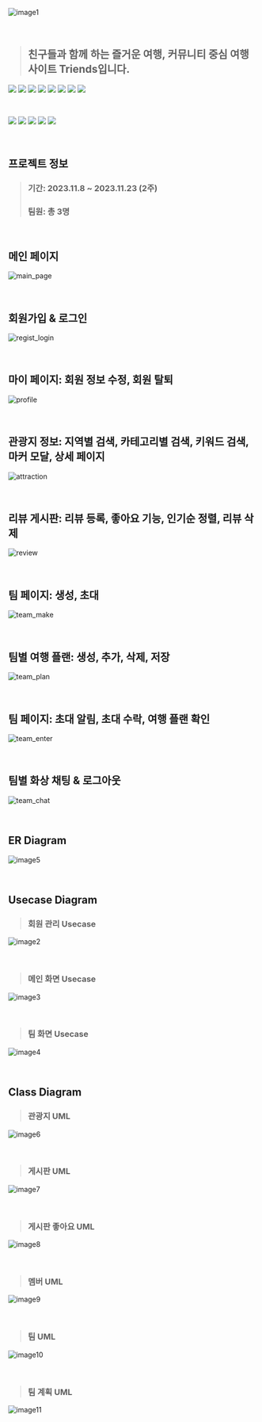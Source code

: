![image1](https://github.com/EnjoyTrip-team4/triends-front/assets/82896260/051bb098-acb2-45d8-9179-7e46cc6e802d)

</br>

> ## 친구들과 함께 하는 즐거운 여행, 커뮤니티 중심 여행 사이트 Triends입니다.


<img src="https://img.shields.io/badge/vue.js-4FC08D?style=for-the-badge&logo=vue.js&logoColor=white"> <img src="https://img.shields.io/badge/javascript-F7DF1E?style=for-the-badge&logo=javascript&logoColor=white"> 
<img src="https://img.shields.io/badge/css3-1572B6?style=for-the-badge&logo=css3&logoColor=white"> 
<img src="https://img.shields.io/badge/bootstrap-7952B3?style=for-the-badge&logo=bootstrap&logoColor=white"> 
<img src="https://img.shields.io/badge/jitsi-97979A?style=for-the-badge&logo=jitsi&logoColor=white"> 
<img src="https://img.shields.io/badge/figma-F24E1E?style=for-the-badge&logo=figma&logoColor=white"> 
<img src="https://img.shields.io/badge/vscode-007ACC?style=for-the-badge&logo=visual studio code&logoColor=white"> 
<img src="https://img.shields.io/badge/github-181717?style=for-the-badge&logo=github&logoColor=white"> 

</br>

<img src="https://img.shields.io/badge/spring boot-6DB33F?style=for-the-badge&logo=springboot&logoColor=white"> <img src="https://img.shields.io/badge/java-4479A1?style=for-the-badge&logo=java&logoColor=white"> 
<img src="https://img.shields.io/badge/amazon rds-527FFF?style=for-the-badge&logo=amazonrds&logoColor=white"> 
<img src="https://img.shields.io/badge/mysql-4479A1?style=for-the-badge&logo=mysql&logoColor=white"> 
<img src="https://img.shields.io/badge/github-181717?style=for-the-badge&logo=github&logoColor=white"> 

</br>

## 프로젝트 정보
> ### 기간: 2023.11.8 ~ 2023.11.23 (2주)
> ### 팀원: 총 3명

</br>

## 메인 페이지
![main_page](https://github.com/EnjoyTrip-team4/triends-front/assets/82896260/c958fb35-f033-49f7-aa5d-819642026d76)

</br>

## 회원가입 & 로그인
![regist_login](https://github.com/EnjoyTrip-team4/triends-front/assets/82896260/3d5c4d1a-764a-495a-8e11-76d58a3bc212)

</br>

## 마이 페이지: 회원 정보 수정, 회원 탈퇴
![profile](https://github.com/EnjoyTrip-team4/triends-front/assets/82896260/fc7d1d80-2ddd-418f-9d20-1ae84e924c3a)

</br>

## 관광지 정보: 지역별 검색, 카테고리별 검색, 키워드 검색, 마커 모달, 상세 페이지 
![attraction](https://github.com/EnjoyTrip-team4/triends-front/assets/82896260/34be5bbc-dfa3-452f-9d01-35ef0b8a017f)

</br>

## 리뷰 게시판: 리뷰 등록, 좋아요 기능, 인기순 정렬, 리뷰 삭제
![review](https://github.com/EnjoyTrip-team4/triends-front/assets/82896260/6c2f5b16-0c4a-441f-9935-0f6caf6350e9)

</br>

## 팀 페이지: 생성, 초대
![team_make](https://github.com/EnjoyTrip-team4/triends-front/assets/82896260/0d7c6093-4ea8-4e67-8141-354f3a3a6b74)

</br>

## 팀별 여행 플랜: 생성, 추가, 삭제, 저장
![team_plan](https://github.com/EnjoyTrip-team4/triends-front/assets/82896260/98d72c0f-6901-47b4-946d-9d3f66e79ed2)

</br>

## 팀 페이지: 초대 알림, 초대 수락, 여행 플랜 확인
![team_enter](https://github.com/EnjoyTrip-team4/triends-front/assets/82896260/db9cc396-e87f-4168-ac7a-abdd1887c57a)

</br>

## 팀별 화상 채팅 & 로그아웃
![team_chat](https://github.com/EnjoyTrip-team4/triends-front/assets/82896260/8a99f183-aa6d-4954-a72e-f58804833b8e)

</br>



## ER Diagram
![image5](https://github.com/EnjoyTrip-team4/triends-back/assets/82896260/317ad680-db87-4631-b5de-67d94ff6da6f)

</br>

## Usecase Diagram
> ### 회원 관리 Usecase
![image2](https://github.com/EnjoyTrip-team4/triends-back/assets/82896260/f33950d1-6c96-471b-a238-ac77e82bc8a3)

</br>

> ### 메인 화면 Usecase
![image3](https://github.com/EnjoyTrip-team4/triends-back/assets/82896260/4cf75f82-8f46-4eb9-a9e4-72ceec22ecd9)

</br>

> ### 팀 화면 Usecase
![image4](https://github.com/EnjoyTrip-team4/triends-back/assets/82896260/2ca0a1f1-d7da-4b7d-b39c-d16c5a6befea)

</br>

## Class Diagram
> ### 관광지 UML
![image6](https://github.com/EnjoyTrip-team4/triends-back/assets/82896260/41a6eb57-af93-4d7a-a3ff-16c848f54e09)

</br>

> ### 게시판 UML
![image7](https://github.com/EnjoyTrip-team4/triends-back/assets/82896260/c1622abc-83a4-463e-8cc5-ae04621fb29c)

</br>

> ### 게시판 좋아요 UML
![image8](https://github.com/EnjoyTrip-team4/triends-back/assets/82896260/d0dfb05c-5bc5-4fd9-8b90-9d3e1b235908)

</br>

> ### 멤버 UML
![image9](https://github.com/EnjoyTrip-team4/triends-back/assets/82896260/b47981ba-8e46-473a-9a6b-ec5126dfff8c)

</br>

> ### 팀 UML
![image10](https://github.com/EnjoyTrip-team4/triends-back/assets/82896260/67b89ddb-cd0b-4130-ad82-6032c63905bd)

</br>

> ### 팀 계획 UML

![image11](https://github.com/EnjoyTrip-team4/triends-back/assets/82896260/5a9c8ac0-6a01-4e44-922e-7c1352acd744)

</br>

